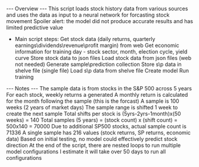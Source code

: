 
--- Overview ---
This script loads stock history data from various sources and
  uses the data as input to a neural network for forcasting stock movement
Spoiler alert: the model did not produce accurate results and has limited predictive value
- Main script steps:
  Get stock data (daily returns, quarterly earnings\dividends\revenue\profit margin) from web
  Get economic information for training day - stock sector, month, election cycle, yield curve
  Store stock data to json files
  Load stock data from json files (web not needed)
  Generate sample\prediction collection
  Store s\p data in shelve file (single file)
  Load s\p data from shelve file
  Create model
  Run training

--- Notes ---
The sample data is from stocks in the S&P 500 across 5 years
For each stock, weekly returns a generated
A monthly return is calculated for the month following the sample (this is the forcast)
A sample is 100 weeks (2 years of market days)
The sample range is shifted 1 week to create the next sample
Total shifts per stock is (5yrs-2yrs-1month)x(50 weeks) = 140
Total samples (5 years) = (stock count) x (shift count) = 500x140 = 70000
Due to additional SP500 stocks, actual sample count is 71336
A single sample has 216 values (stock returns, SP returns, economic data)
Based on initial testing, no model could effectively predict stock direction
At the end of the script, there are nested loops to run multiple model configurations
    I estimate it will take over 50 days to run all configurations
